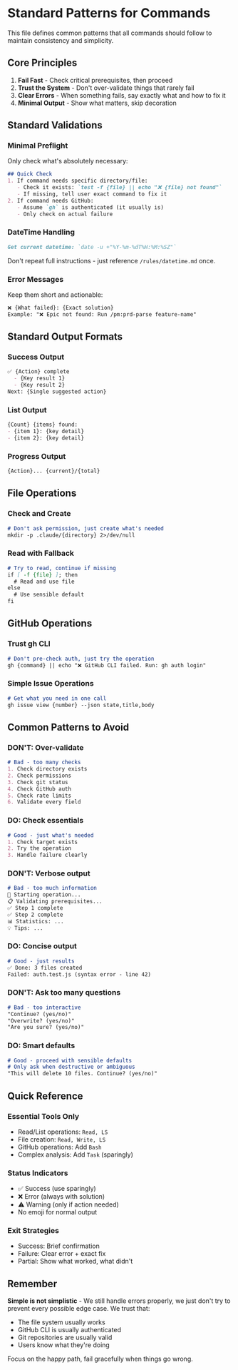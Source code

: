 # Standard Patterns for Commands

This file defines common patterns that all commands should follow to maintain consistency and simplicity.

## Core Principles

1. **Fail Fast** - Check critical prerequisites, then proceed
2. **Trust the System** - Don't over-validate things that rarely fail
3. **Clear Errors** - When something fails, say exactly what and how to fix it
4. **Minimal Output** - Show what matters, skip decoration

## Standard Validations

### Minimal Preflight
Only check what's absolutely necessary:
```markdown
## Quick Check
1. If command needs specific directory/file:
   - Check it exists: `test -f {file} || echo "❌ {file} not found"`
   - If missing, tell user exact command to fix it
2. If command needs GitHub:
   - Assume `gh` is authenticated (it usually is)
   - Only check on actual failure
```

### DateTime Handling
```markdown
Get current datetime: `date -u +"%Y-%m-%dT%H:%M:%SZ"`
```
Don't repeat full instructions - just reference `/rules/datetime.md` once.

### Error Messages
Keep them short and actionable:
```markdown
❌ {What failed}: {Exact solution}
Example: "❌ Epic not found: Run /pm:prd-parse feature-name"
```

## Standard Output Formats

### Success Output
```markdown
✅ {Action} complete
  - {Key result 1}
  - {Key result 2}
Next: {Single suggested action}
```

### List Output
```markdown
{Count} {items} found:
- {item 1}: {key detail}
- {item 2}: {key detail}
```

### Progress Output
```markdown
{Action}... {current}/{total}
```

## File Operations

### Check and Create
```markdown
# Don't ask permission, just create what's needed
mkdir -p .claude/{directory} 2>/dev/null
```

### Read with Fallback
```markdown
# Try to read, continue if missing
if [ -f {file} ]; then
  # Read and use file
else
  # Use sensible default
fi
```

## GitHub Operations

### Trust gh CLI
```markdown
# Don't pre-check auth, just try the operation
gh {command} || echo "❌ GitHub CLI failed. Run: gh auth login"
```

### Simple Issue Operations
```markdown
# Get what you need in one call
gh issue view {number} --json state,title,body
```

## Common Patterns to Avoid

### DON'T: Over-validate
```markdown
# Bad - too many checks
1. Check directory exists
2. Check permissions
3. Check git status
4. Check GitHub auth
5. Check rate limits
6. Validate every field
```

### DO: Check essentials
```markdown
# Good - just what's needed
1. Check target exists
2. Try the operation
3. Handle failure clearly
```

### DON'T: Verbose output
```markdown
# Bad - too much information
🎯 Starting operation...
📋 Validating prerequisites...
✅ Step 1 complete
✅ Step 2 complete
📊 Statistics: ...
💡 Tips: ...
```

### DO: Concise output
```markdown
# Good - just results
✅ Done: 3 files created
Failed: auth.test.js (syntax error - line 42)
```

### DON'T: Ask too many questions
```markdown
# Bad - too interactive
"Continue? (yes/no)"
"Overwrite? (yes/no)"
"Are you sure? (yes/no)"
```

### DO: Smart defaults
```markdown
# Good - proceed with sensible defaults
# Only ask when destructive or ambiguous
"This will delete 10 files. Continue? (yes/no)"
```

## Quick Reference

### Essential Tools Only
- Read/List operations: `Read, LS`
- File creation: `Read, Write, LS`
- GitHub operations: Add `Bash`
- Complex analysis: Add `Task` (sparingly)

### Status Indicators
- ✅ Success (use sparingly)
- ❌ Error (always with solution)
- ⚠️ Warning (only if action needed)
- No emoji for normal output

### Exit Strategies
- Success: Brief confirmation
- Failure: Clear error + exact fix
- Partial: Show what worked, what didn't

## Remember

**Simple is not simplistic** - We still handle errors properly, we just don't try to prevent every possible edge case. We trust that:
- The file system usually works
- GitHub CLI is usually authenticated  
- Git repositories are usually valid
- Users know what they're doing

Focus on the happy path, fail gracefully when things go wrong.